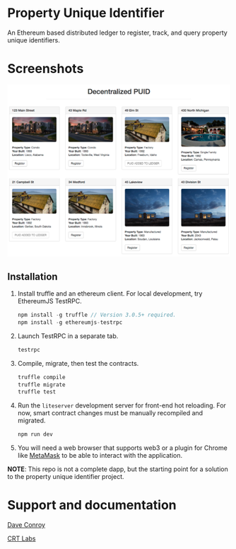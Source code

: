 # Property Unique Identifier
An Ethereum based distributed ledger to register, track, and query property unique identifiers.

# Screenshots

![Dashboard 1](./src/images/screenshot.png "Dashboard 1")


## Installation

1. Install truffle and an ethereum client. For local development, try EthereumJS TestRPC.
    ```javascript
    npm install -g truffle // Version 3.0.5+ required.
    npm install -g ethereumjs-testrpc
    ```
2. Launch TestRPC in a separate tab.
    ```javascript
    testrpc
    ```
3. Compile, migrate, then test the contracts.
    ```javascript
    truffle compile
    truffle migrate
    truffle test
    ```

4. Run the `liteserver` development server for front-end hot reloading. For now, smart contract changes must be manually recompiled and migrated.
    ```javascript
    npm run dev
    ```

5. You will need a web browser that supports web3 or a plugin for Chrome like [MetaMask](https://metamask.io/) to be able to interact with the application.

**NOTE**: This repo is not a complete dapp, but the starting point for a solution to the property unique identifier project.




# Support and documentation
[Dave Conroy](https://twitter.com/conroydave)

[CRT Labs](https://twitter.com/crtlabs)

